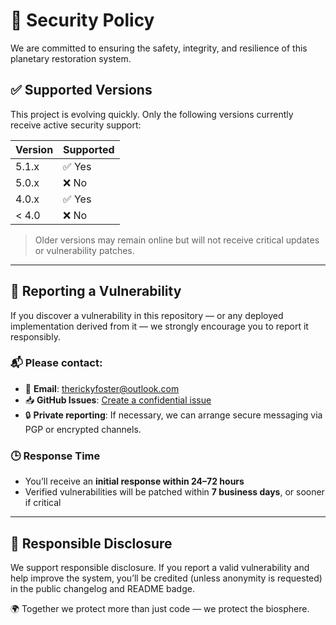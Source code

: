 # 🔐 Security Policy

We are committed to ensuring the safety, integrity, and resilience of this planetary restoration system.

## ✅ Supported Versions

This project is evolving quickly. Only the following versions currently receive active security support:

| Version   | Supported          |
|-----------|--------------------|
| 5.1.x     | ✅ Yes              |
| 5.0.x     | ❌ No               |
| 4.0.x     | ✅ Yes              |
| < 4.0     | ❌ No               |

> Older versions may remain online but will not receive critical updates or vulnerability patches.

---

## 📣 Reporting a Vulnerability

If you discover a vulnerability in this repository — or any deployed implementation derived from it — we strongly encourage you to report it responsibly.

### 📬 Please contact:
- 📧 **Email**: therickyfoster@outlook.com
- 📥 **GitHub Issues**: [Create a confidential issue](https://github.com/aifinalwarning/planetary-restoration-archive/issues)
- 🔒 **Private reporting**: If necessary, we can arrange secure messaging via PGP or encrypted channels.

### 🕒 Response Time
- You’ll receive an **initial response within 24–72 hours**
- Verified vulnerabilities will be patched within **7 business days**, or sooner if critical

---

## 🤝 Responsible Disclosure

We support responsible disclosure. If you report a valid vulnerability and help improve the system, you’ll be credited (unless anonymity is requested) in the public changelog and README badge.

🌍 Together we protect more than just code — we protect the biosphere.
